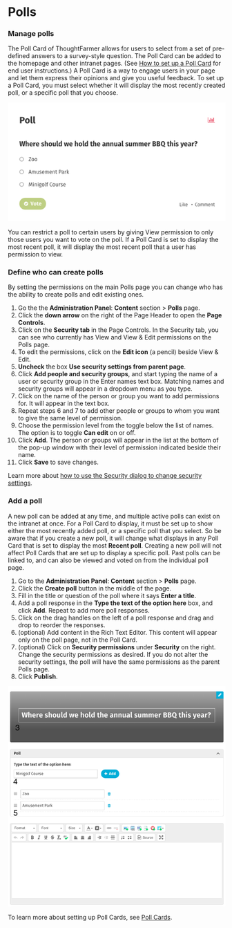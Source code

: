 # Polls

### Manage polls

The Poll Card of ThoughtFarmer allows for users to select from a set of pre-defined answers to a survey-style question. The Poll Card can be added to the homepage and other intranet pages. \(See [How to set up a Poll Card](../../../using-thoughtfarmer/add-pages-and-sections/set-up-cards/poll-card.md) for end user instructions.\) A Poll Card is a way to engage users in your page and let them express their opinions and give you useful feedback. To set up a Poll Card, you must select whether it will display the most recently created poll, or a specific poll that you choose.  


![](../../../.gitbook/assets/1%20%2815%29.png)



  
You can restrict a poll to certain users by giving View permission to only those users you want to vote on the poll. If a Poll Card is set to display the most recent poll, it will display the most recent poll that a user has permission to view.

### Define who can create polls

By setting the permissions on the main Polls page you can change who has the ability to create polls and edit existing ones.

1. Go the the **Administration Panel**: **Content** section &gt; **Polls** page.
2. Click the **down arrow** on the right of the Page Header to open the **Page Controls**.
3. Click on the **Security tab** in the Page Controls. In the Security tab, you can see who currently has View and View & Edit permissions on the Polls page.
4. To edit the permissions, click on the **Edit icon** \(a pencil\) beside View & Edit.
5. **Uncheck** the box **Use security settings from parent page**.
6. Click **Add people and security groups**, and start typing the name of a user or security group in the Enter names text box. Matching names and security groups will appear in a dropdown menu as you type.
7. Click on the name of the person or group you want to add permissions for. It will appear in the text box.
8. Repeat steps 6 and 7 to add other people or groups to whom you want to give the same level of permission.
9. Choose the permission level from the toggle below the list of names. The option is to toggle **Can edit** on or off.
10. Click **Add**. The person or groups will appear in the list at the bottom of the pop-up window with their level of permission indicated beside their name.
11. Click **Save** to save changes.

Learn more about [how to use the Security dialog to change security settings](../../../using-thoughtfarmer/security-settings-and-permissions/permission-to-view-and-edit.md).

### Add a poll

A new poll can be added at any time, and multiple active polls can exist on the intranet at once. For a Poll Card to display, it must be set up to show either the most recently added poll, or a specific poll that you select. So be aware that if you create a new poll, it will change what displays in any Poll Card that is set to display the most **Recent poll**. Creating a new poll will not affect Poll Cards that are set up to display a specific poll. Past polls can be linked to, and can also be viewed and voted on from the individual poll page.

1. Go to the **Administration Panel**: **Content** section &gt; **Polls** page.
2. Click the **Create poll** button in the middle of the page.
3. Fill in the title or question of the poll where it says **Enter a title**.
4. Add a poll response in the **Type the text of the option here** box, and click **Add**. Repeat to add more poll responses.
5. Click on the drag handles on the left of a poll response and drag and drop to reorder the responses.
6. \(optional\) Add content in the Rich Text Editor. This content will appear only on the poll page, not in the Poll Card.
7. \(optional\) Click on **Security permissions** under **Security** on the right. Change the security permissions as desired. If you do not alter the security settings, the poll will have the same permissions as the parent Polls page.
8. Click **Publish**.

![](../../../.gitbook/assets/2%20%2856%29.png)

To learn more about setting up Poll Cards, see [Poll Cards](../../../using-thoughtfarmer/add-pages-and-sections/set-up-cards/poll-card.md).  


